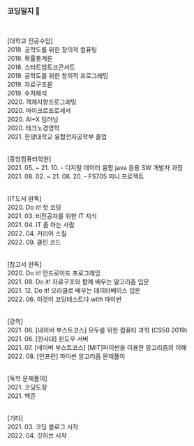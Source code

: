 ### 코딩일지 👋<br>
<br>

[대학교 전공수업]<br>
2018. 공학도를 위한 창의적 컴퓨팅 <br>
2018. 확률통계론 <br>
2018. 스타트업토크콘서트 <br>
2019. 공학도를 위한 창의적 프로그래밍<br>
2019. 자료구조론 <br>
2019. 수치해석<br>
2020. 객체지향프로그래밍<br>
2020. 마이크로프로세서<br>
2020. AI+X 딥러닝<br>
2020. 테크노경영학<br>
2021. 한양대학교 융합전자공학부 졸업<br>
<br>


[중앙컴퓨터학원]<br>
2021. 05. ~ 21. 10. - 디지털 데이터 융합 java 응용 SW 개발자 과정 <br>
2021. 08. 02. ~ 21. 08. 20. - FS705 미니 프로젝트 <br>
<br>


[IT도서 완독]<br>
2020. Do it! 첫 코딩<br>
2021. 03. 비전공자를 위한 IT 지식<br>
2021. 04. IT 좀 아는 사람<br>
2022. 04. 커리어 스킬<br>
2022. 09. 클린 코드<br>
<br>


[참고서 완독]<br>
2020. Do it! 안드로이드 프로그래밍<br>
2021. 08. Do it! 자료구조와 함께 배우는 알고리즘 입문<br>
2021. 12.  Do it! 오라클로 배우는 데이터베이스 입문 <br>
2022. 06. 이것이 코딩테스트다 with 파이썬<br>
<br> 


[강의]<br>
2021. 06. [네이버 부스트코스] 모두를 위한 컴퓨터 과학 (CS50 2019) <br> 
2021. 06. [한사대] 윈도우 서버 <br> 
2021. 07. [네이버 부스트코스] [MIT]파이썬을 이용한 알고리즘의 이해 <br> 
2022. 08. [인프런] 파이썬 알고리즘 문제풀이 <br> 
<br>


[독학 문제풀이]<br>
2021. 코딩도장 <br>
2021. 백준<br>
<br>


[기타]<br>
2021. 03. 코딩 블로그 시작<br>
2022. 04. 깃허브 시작<br>
<br>


<!--
**summerlight636/summerlight636** is a ✨ _special_ ✨ repository because its `README.md` (this file) appears on your GitHub profile.

Here are some ideas to get you started:

- 🔭 I’m currently working on ...
- 🌱 I’m currently learning ...
- 👯 I’m looking to collaborate on ...
- 🤔 I’m looking for help with ...
- 💬 Ask me about ...
- 📫 How to reach me: ...
- 😄 Pronouns: ...
- ⚡ Fun fact: ...
-->
